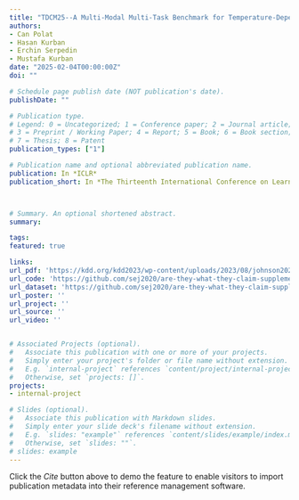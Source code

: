 ```yaml
---
title: "TDCM25--A Multi-Modal Multi-Task Benchmark for Temperature-Dependent Crystalline Materials"
authors:
- Can Polat
- Hasan Kurban
- Erchin Serpedin
- Mustafa Kurban
date: "2025-02-04T00:00:00Z"
doi: ""

# Schedule page publish date (NOT publication's date).
publishDate: ""

# Publication type.
# Legend: 0 = Uncategorized; 1 = Conference paper; 2 = Journal article;
# 3 = Preprint / Working Paper; 4 = Report; 5 = Book; 6 = Book section;
# 7 = Thesis; 8 = Patent
publication_types: ["1"]

# Publication name and optional abbreviated publication name.
publication: In *ICLR*
publication_short: In *The Thirteenth International Conference on Learning Representations (ICLR), AI for Accelerated Materials Design, Singapore (under-review)*



# Summary. An optional shortened abstract.
summary:

tags:
featured: true

links:
url_pdf: 'https://kdd.org/kdd2023/wp-content/uploads/2023/08/johnson2023are.pdf'
url_code: 'https://github.com/sej2020/are-they-what-they-claim-supplementary-materials'
url_dataset: 'https://github.com/sej2020/are-they-what-they-claim-supplementary-materials'
url_poster: ''
url_project: ''
url_source: ''
url_video: ''


# Associated Projects (optional).
#   Associate this publication with one or more of your projects.
#   Simply enter your project's folder or file name without extension.
#   E.g. `internal-project` references `content/project/internal-project/index.md`.
#   Otherwise, set `projects: []`.
projects:
- internal-project

# Slides (optional).
#   Associate this publication with Markdown slides.
#   Simply enter your slide deck's filename without extension.
#   E.g. `slides: "example"` references `content/slides/example/index.md`.
#   Otherwise, set `slides: ""`.
# slides: example
---
```



Click the *Cite* button above to demo the feature to enable visitors to import publication metadata into their reference management software.
